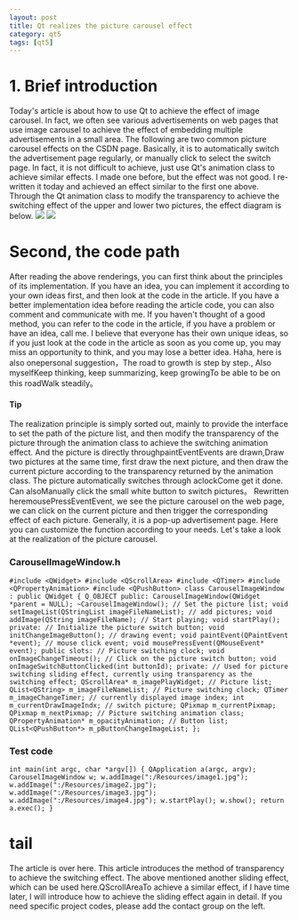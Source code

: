 ```yaml
---
layout: post
title: Qt realizes the picture carousel effect
category: qt5
tags: [qt5]
---
```

# 1\. Brief introduction
Today's article is about how to use Qt to achieve the effect of image carousel. In fact, we often see various advertisements on web pages that use image carousel to achieve the effect of embedding multiple advertisements in a small area.
The following are two common picture carousel effects on the CSDN page. Basically, it is to automatically switch the advertisement page regularly, or manually click to select the switch page.
In fact, it is not difficult to achieve, just use Qt's animation class to achieve similar effects. I made one before, but the effect was not good. I re-written it today and achieved an effect similar to the first one above. Through the Qt animation class to modify the transparency to achieve the switching effect of the upper and lower two pictures, the effect diagram is below.
![ ](/md_blog/public/assets/2021-07-25/7ffdc3b770c33471c69cec7a6cf20a15.gif) ![ ](/md_blog/public/assets/2021-07-25/086abc69013abb47e20dbe181c7d3916.gif)
# Second, the code path
After reading the above renderings, you can first think about the principles of its implementation. If you have an idea, you can implement it according to your own ideas first, and then look at the code in the article. If you have a better implementation idea before reading the article code, you can also comment and communicate with me. If you haven't thought of a good method, you can refer to the code in the article, if you have a problem or have an idea, call me.
I believe that everyone has their own unique ideas, so if you just look at the code in the article as soon as you come up, you may miss an opportunity to think, and you may lose a better idea. Haha, here is also onepersonal suggestion，The road to growth is step by step., Also myselfKeep thinking, keep summarizing, keep growingTo be able to be on this roadWalk steadily。
#### Tip
The realization principle is simply sorted out, mainly to provide the interface to set the path of the picture list, and then modify the transparency of the picture through the animation class to achieve the switching animation effect. And the picture is directly throughpaintEventEvents are drawn,Draw two pictures at the same time, first draw the next picture, and then draw the current picture according to the transparency returned by the animation class. The picture automatically switches through aclockCome get it done. Can alsoManually click the small white button to switch pictures。
Rewritten heremousePressEventEvent, we see the picture carousel on the web page, we can click on the current picture and then trigger the corresponding effect of each picture. Generally, it is a pop-up advertisement page. Here you can customize the function according to your needs.
Let's take a look at the realization of the picture carousel.
### CarouselImageWindow.h
    #include <QWidget> #include <QScrollArea> #include <QTimer> #include <QPropertyAnimation> #include <QPushButton> class CarouselImageWindow : public QWidget { Q_OBJECT public: CarouselImageWindow(QWidget *parent = NULL); ~CarouselImageWindow(); // Set the picture list; void setImageList(QStringList imageFileNameList); // add pictures; void addImage(QString imageFileName); // Start playing; void startPlay(); private: // Initialize the picture switch button; void initChangeImageButton(); // drawing event; void paintEvent(QPaintEvent *event); // mouse click event; void mousePressEvent(QMouseEvent* event); public slots: // Picture switching clock; void onImageChangeTimeout(); // Click on the picture switch button; void onImageSwitchButtonClicked(int buttonId); private: // Used for picture switching sliding effect, currently using transparency as the switching effect; QScrollArea* m_imagePlayWidget; // Picture list; QList<QString> m_imageFileNameList; // Picture switching clock; QTimer m_imageChangeTimer; // currently displayed image index; int m_currentDrawImageIndx; // switch picture; QPixmap m_currentPixmap; QPixmap m_nextPixmap; // Picture switching animation class; QPropertyAnimation* m_opacityAnimation; // Button list; QList<QPushButton*> m_pButtonChangeImageList; };
### Test code
    int main(int argc, char *argv[]) { QApplication a(argc, argv); CarouselImageWindow w; w.addImage(":/Resources/image1.jpg"); w.addImage(":/Resources/image2.jpg"); w.addImage(":/Resources/image3.jpg"); w.addImage(":/Resources/image4.jpg"); w.startPlay(); w.show(); return a.exec(); }
# tail
The article is over here. This article introduces the method of transparency to achieve the switching effect. The above mentioned another sliding effect, which can be used here.QScrollAreaTo achieve a similar effect, if I have time later, I will introduce how to achieve the sliding effect again in detail.
If you need specific project codes, please add the contact group on the left.
